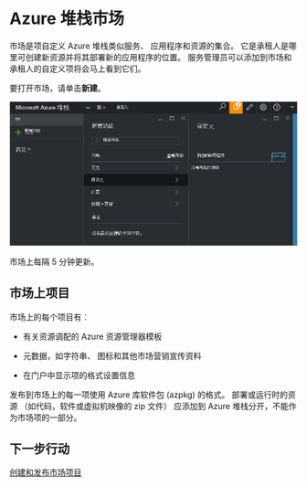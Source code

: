 <properties
    pageTitle="在 Azure 堆栈 （服务管理员） 发布自定义市场项目 |Microsoft Azure"
    description="服务管理员，以了解如何将自定义的市场项目发布 Azure 堆栈中。"
    services="azure-stack"
    documentationCenter=""
    authors="rupisure"
    manager="byronr"
    editor=""/>

<tags
    ms.service="azure-stack"
    ms.workload="na"
    ms.tgt_pltfrm="na"
    ms.devlang="na"
    ms.topic="article"
    ms.date="09/26/2016"
    ms.author="rupisure"/>

# <a name="the-azure-stack-marketplace"></a>Azure 堆栈市场

市场是项自定义 Azure 堆栈类似服务、 应用程序和资源的集合。 它是承租人是哪里可创建新资源并将其部署新的应用程序的位置。 服务管理员可以添加到市场和承租人的自定义项将会马上看到它们。

要打开市场，请单击**新建**。

![](media/azure-stack-publish-custom-marketplace-item/image1.png)

市场上每隔 5 分钟更新。

## <a name="marketplace-items"></a>市场上项目

市场上的每个项目有︰

-   有关资源调配的 Azure 资源管理器模板

-   元数据，如字符串、 图标和其他市场营销宣传资料

-   在门户中显示项的格式设置信息

发布到市场上的每一项使用 Azure 库软件包 (azpkg) 的格式。 部署或运行时的资源 （如代码，软件或虚拟机映像的 zip 文件） 应添加到 Azure 堆栈分开，不能作为市场项的一部分。 

## <a name="next-steps"></a>下一步行动

[创建和发布市场项目](azure-stack-create-and-publish-marketplace-item.md)
